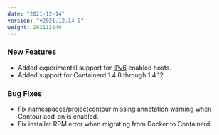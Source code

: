 ```yaml
---
date: "2021-12-14"
version: "v2021.12.14-0"
weight: 202112140
---
```


### <span class="label label-green">New Features</span>
- Added experimental support for [IPv6](https://kurl.sh/docs/install-with-kurl/ipv6) enabled hosts.
- Added support for Containerd 1.4.8 through 1.4.12.

### <span class="label label-orange">Bug Fixes</span>
- Fix namespaces/projectcontour missing annotation warning when Contour add-on is enabled.
- Fix installer RPM error when migrating from Docker to Containerd.
